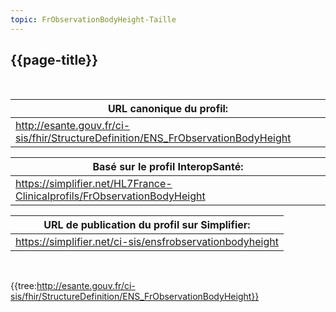 ```yaml
---
topic: FrObservationBodyHeight-Taille
---
```

## {{page-title}}
&nbsp;

|     URL canonique du profil:                                                             |
|------------------------------------------------------------------------------------------|
|     http://esante.gouv.fr/ci-sis/fhir/StructureDefinition/ENS_FrObservationBodyHeight    |


|     Basé sur le profil InteropSanté:                                            |
|---------------------------------------------------------------------------------|
|     https://simplifier.net/HL7France-Clinicalprofils/FrObservationBodyHeight    |


|     URL de publication du profil sur Simplifier:                |
|-----------------------------------------------------------------|
|     https://simplifier.net/ci-sis/ensfrobservationbodyheight    |

&nbsp;

{{tree:http://esante.gouv.fr/ci-sis/fhir/StructureDefinition/ENS_FrObservationBodyHeight}}


